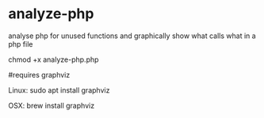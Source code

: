 # analyze-php
analyse php for unused functions and graphically show what calls what in a php file

chmod +x analyze-php.php


#requires
graphviz

Linux:
sudo apt install graphviz

OSX:
brew install graphviz
